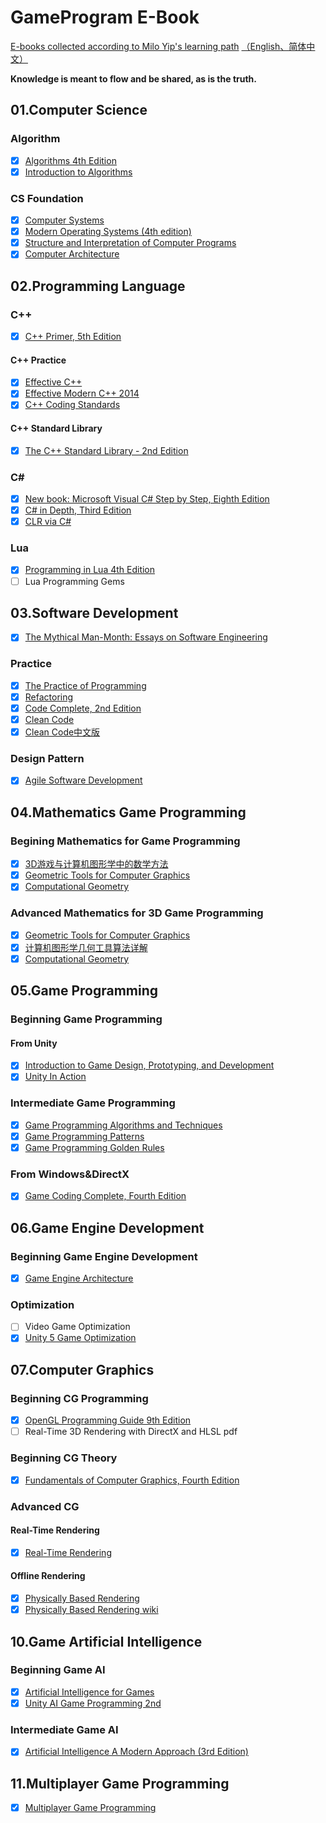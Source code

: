 # GameProgram E-Book

[E-books collected according to Milo Yip's learning path](https://github.com/miloyip/game-programmer)
[（<u>English</u>](game-programmer.png)[、<u>简体中文</u>）](game-programmer-zh-cn.png)

**Knowledge is meant to flow and be shared, as is the truth.**

## 01.Computer Science

### Algorithm

- [x] [Algorithms 4th Edition](https://github.com/kurong00/GameProgramBooks/blob/master//01.Computer%20Science/Algorithm/Algorithhms%204th%20Edition%20by%20Robert%20Sedgewick%2C%20Kevin%20Wayne.pdf)
- [x] [Introduction to Algorithms](https://github.com/kurong00/GameProgramBooks/blob/master//01.Computer%20Science/Algorithm/Introduction%20to%20Algorithms.pdf)

### CS Foundation

- [x] [Computer Systems](https://github.com/kurong00/GameProgramBooks/blob/master//01.Computer%20Science/CS%20Foundation/Computer%20Systems.pdf)
- [x] [Modern Operating Systems (4th edition)](https://github.com/kurong00/GameProgramBooks/blob/master//01.Computer%20Science/CS%20Foundation/Modern%20Operating%20Systems%20(4th%20edition).pdf)
- [x] [Structure and Interpretation of Computer Programs](https://github.com/kurong00/GameProgramBooks/blob/master//01.Computer%20Science/CS%20Foundation/Structure%20and%20Interpretation%20of%20Computer%20Programs.pdf)
- [x] [Computer Architecture](https://github.com/kurong00/GameProgramBooks/blob/master//01.Computer%20Science/CS%20Foundation/Computer%20Architecture.pdf)

## 02.Programming Language

### C++

- [x] [C++ Primer, 5th Edition](https://github.com/kurong00/GameProgramBooks/blob/master//02.Programming%20Language/C%2B%2B/C%2B%2B%20Primer%2C%205th%20Edition.pdf)

#### C++ Practice

- [x] [Effective C++](https://github.com/kurong00/GameProgramBooks/blob/master//02.Programming%20Language/C%2B%2B/C++%20Practice/Effective%20C%2B%2B.pdf)
- [x] [Effective Modern C++ 2014](https://github.com/kurong00/GameProgramBooks/blob/master//02.Programming%20Language/C%2B%2B/C++%20Practice/Effective%20Modern%20C%2B%2B%202014.pdf)
- [x] [C++ Coding Standards](https://github.com/kurong00/GameProgramBooks/blob/master//02.Programming%20Language/C%2B%2B/C++%20Practice/C%2B%2B%20Coding%20Standards.pdf)

#### C++ Standard Library

- [x] [The C++ Standard Library - 2nd Edition](https://github.com/kurong00/GameProgramBooks/blob/master//02.Programming%20Language/C%2B%2B/C++%20Standard%20Library/The%20C++%20Standard%20Library%20-%202nd%20Edition.pdf)

### C\#

- [x] [New book: Microsoft Visual C# Step by Step, Eighth Edition](https://github.com/kurong00/GameProgramBooks/blob/master/02.Programming%20Language/C%23/Microsoft%20Visual%20C%23%20Step%20by%20Step%20(Sharp)%20%5B2022%5D.pdf)
- [x] [C# in Depth, Third Edition](https://github.com/kurong00/GameProgramBooks/blob/master//02.Programming%20Language/C%23/C%23%20in%20Depth%2C%20Third%20Edition.pdf)
- [x] [CLR via C#](https://github.com/kurong00/GameProgramBooks/blob/master/02.Programming%20Language/C%23/CLR%20via%20C%23%20(.NET%204.5)%2C%204th%20Edition%202012.pdf)

### Lua

- [x] [Programming in Lua 4th Edition](https://github.com/kurong00/GameProgramBooks/blob/master//02.Programming%20Language/Lua/Programming%20in%20Lua%204th%20Edition.pdf)
- [ ] Lua Programming Gems

## 03.Software Development

- [x] [The Mythical Man-Month: Essays on Software Engineering](https://github.com/kurong00/GameProgramBooks/blob/master//03.Software%20Development/Brooks%201974%20The%20Mythical%20Man-Month.pdf)

### Practice

- [x] [The Practice of Programming](https://github.com/kurong00/GameProgramBooks/blob/master//03.Software%20Development/Practice/The%20Practice%20of%20Programming.pdf)
- [x] [Refactoring](https://github.com/kurong00/GameProgramBooks/blob/master//03.Software%20Development/Practice/Refactoring.pdf)
- [x] [Code Complete, 2nd Edition](https://github.com/kurong00/GameProgramBooks/blob/master//03.Software%20Development/Practice/Code%20Complete,%202nd%20Edition.pdf)
- [x] [Clean Code](https://github.com/kurong00/GameProgramBooks/blob/master//03.Software%20Development/Practice/Clean%20Code.pdf)
- [x] [Clean Code中文版](https://github.com/kurong00/GameProgramBooks/blob/master//03.Software%20Development/Practice/Clean%20Code-zh.pdf)

### Design Pattern

- [x] [Agile Software Development](https://github.com/kurong00/GameProgramBooks/blob/master//03.Software%20Development/Design%20Pattern/Agile%20Software%20Development.pdf)

## 04.Mathematics Game Programming

### Begining Mathematics for Game Programming

- [x] [3D游戏与计算机图形学中的数学方法](https://github.com/kurong00/GameProgramBooks/blob/master//04.Mathematics%20Game%20Programming/Beginning%20Mathematics%20for%20Game%20Programming/3D%E6%B8%B8%E6%88%8F%E4%B8%8E%E8%AE%A1%E7%AE%97%E6%9C%BA%E5%9B%BE%E5%BD%A2%E5%AD%A6%E4%B8%AD%E7%9A%84%E6%95%B0%E5%AD%A6%E6%96%B9%E6%B3%95.pdf)
- [x] [Geometric Tools for Computer Graphics](https://github.com/kurong00/GameProgramBooks/blob/master//04.Mathematics%20Game%20Programming/Advanced%20Mathematics%20for%20Game%20Programming/Geometric%20Tools%20for%20Computer%20Graphics.pdf)
- [x] [Computational Geometry](https://github.com/kurong00/GameProgramBooks/blob/master//04.Mathematics%20Game%20Programming/Advanced%20Mathematics%20for%20Game%20Programming/Computational%20Geometry.pdf)

### Advanced Mathematics for 3D Game Programming

- [x] [Geometric Tools for Computer Graphics](https://github.com/kurong00/GameProgramBooks/blob/master//04.Mathematics%20Game%20Programming/Advanced%20Mathematics%20for%20Game%20Programming/Geometric%20Tools%20for%20Computer%20Graphics.pdf)
- [x] [计算机图形学几何工具算法详解](https://github.com/kurong00/GameProgramBooks/blob/master/04.Mathematics%20Game%20Programming/Advanced%20Mathematics%20for%20Game%20Programming/%E8%AE%A1%E7%AE%97%E6%9C%BA%E5%9B%BE%E5%BD%A2%E5%AD%A6%E5%87%A0%E4%BD%95%E5%B7%A5%E5%85%B7%E7%AE%97%E6%B3%95%E8%AF%A6%E8%A7%A3.pdf)
- [x] [Computational Geometry](https://github.com/kurong00/GameProgramBooks/blob/master//04.Mathematics%20Game%20Programming/Advanced%20Mathematics%20for%20Game%20Programming/Computational%20Geometry.pdf)

## 05.Game Programming

### Beginning Game Programming

#### From Unity

- [x] [Introduction to Game Design, Prototyping, and Development](https://github.com/kurong00/GameProgramBooks/blob/master//05.Game%20Programming/Beginning%20Game%20Programming/From%20Unity/Introduction%20to%20Game%20Design%2C%20Prototyping%2C%20and%20Development.pdf)
- [x] [Unity In Action](https://github.com/kurong00/GameProgramBooks/blob/master//05.Game%20Programming/Beginning%20Game%20Programming/From%20Unity/Unity%20In%20Action.pdf)

### Intermediate Game Programming

- [x] [Game Programming Algorithms and Techniques](https://github.com/kurong00/GameProgramBooks/blob/master//05.Game%20Programming/Intermediate%20Game%20Programming/Game%20Programming%20Algorithms%20and%20Techniques.pdf)
- [x] [Game Programming Patterns](https://github.com/kurong00/GameProgramBooks/blob/master//05.Game%20Programming/Intermediate%20Game%20Programming/Game%20Programming%20Patterns.pdf)
- [x] [Game Programming Golden Rules](https://github.com/kurong00/GameProgramBooks/blob/master//05.Game%20Programming/Intermediate%20Game%20Programming/Game%20Programming%20Golden%20Rules.pdf)

### From Windows&DirectX

- [x] [Game Coding Complete, Fourth Edition](https://github.com/kurong00/GameProgramBooks/blob/master//05.Game%20Programming/From%20Windows&DirectX/Game%20Coding%20Complete,%20Fourth%20Edition.pdf)

## 06.Game Engine Development

### Beginning Game Engine Development

- [x] [Game Engine Architecture](https://github.com/kurong00/GameProgramBooks/blob/master//06.Game%20Engine%20Development/Game%20Engine%20Architecture.pdf)

### Optimization

- [ ] Video Game Optimization
- [x] [Unity 5 Game Optimization](https://github.com/kurong00/GameProgramBooks/blob/master//06.Game%20Engine%20Development/Optimization/Unity%205%20Game%20Optimization.pdf)

## 07.Computer Graphics

### Beginning CG Programming

- [x] [OpenGL Programming Guide 9th Edition](https://github.com/kurong00/GameProgramBooks/blob/master//07.Computer%20Graphics/Beginning%20CG%20Programming/OpenGL%20Programming%20Guide%209th%20Edition.pdf)
- [ ] Real-Time 3D Rendering with DirectX and HLSL pdf

### Beginning CG Theory

- [x] [Fundamentals of Computer Graphics, Fourth Edition](https://github.com/kurong00/GameProgramBooks/blob/master//07.Computer%20Graphics/Begin%20CG%20Theory/Fundamentals%20of%20Computer%20Graphics%2C%20Fourth%20Edition.pdf)

### Advanced CG

#### Real-Time Rendering

- [x] [Real-Time Rendering](https://github.com/kurong00/GameProgramBooks/blob/master//07.Computer%20Graphics/Advanced%20CG/Real-Time%20Rendering/Real%20Time%20Rendering.pdf)

#### Offline Rendering

- [x] [Physically Based Rendering](https://github.com/kurong00/GameProgramBooks/blob/master//07.Computer%20Graphics/Advanced%20CG/Offline%20Rendering/Physically%20Based%20Rendering.pdf)
- [x] [Physically Based Rendering wiki](http://www.pbr-book.org/3ed-2018/contents.html)

## 10.Game Artificial Intelligence

### Beginning Game AI

- [x] [Artificial Intelligence for Games](https://github.com/kurong00/GameProgramBooks/blob/master//10.Game%20Artificial%20Intelligence/Artificial%20Intelligence%20for%20Games.pdf)
- [x] [Unity AI Game Programming 2nd](https://github.com/kurong00/GameProgramBooks/blob/master//10.Game%20Artificial%20Intelligence/Unity%20AI%20Game%20Programming%20-%20Second%20Edition.pdf)

### Intermediate Game AI

- [x] [Artificial Intelligence A Modern Approach (3rd Edition)](https://github.com/kurong00/GameProgramBooks/blob/master//10.Game%20Artificial%20Intelligence/Artificial%20Intelligence%20A%20Modern%20Approach%20(3rd%20Edition).pdf)

## 11.Multiplayer Game Programming

- [x] [Multiplayer Game Programming](https://github.com/kurong00/GameProgramBooks/blob/master//11.Multiplayer%20Game%20Programming/Multiplayer%20Game%20Programming.pdf)
